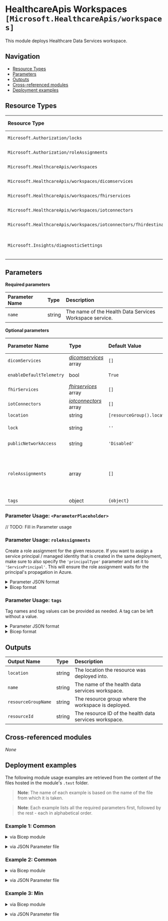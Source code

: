 # HealthcareApis Workspaces `[Microsoft.HealthcareApis/workspaces]`

This module deploys Healthcare Data Services workspace.

## Navigation

- [Resource Types](#Resource-Types)
- [Parameters](#Parameters)
- [Outputs](#Outputs)
- [Cross-referenced modules](#Cross-referenced-modules)
- [Deployment examples](#Deployment-examples)

## Resource Types

| Resource Type | API Version |
| :-- | :-- |
| `Microsoft.Authorization/locks` | [2020-05-01](https://docs.microsoft.com/en-us/azure/templates/Microsoft.Authorization/2020-05-01/locks) |
| `Microsoft.Authorization/roleAssignments` | [2022-04-01](https://docs.microsoft.com/en-us/azure/templates/Microsoft.Authorization/2022-04-01/roleAssignments) |
| `Microsoft.HealthcareApis/workspaces` | [2022-06-01](https://docs.microsoft.com/en-us/azure/templates/Microsoft.HealthcareApis/2022-06-01/workspaces) |
| `Microsoft.HealthcareApis/workspaces/dicomservices` | [2022-06-01](https://docs.microsoft.com/en-us/azure/templates/Microsoft.HealthcareApis/2022-06-01/workspaces/dicomservices) |
| `Microsoft.HealthcareApis/workspaces/fhirservices` | [2022-06-01](https://docs.microsoft.com/en-us/azure/templates/Microsoft.HealthcareApis/2022-06-01/workspaces/fhirservices) |
| `Microsoft.HealthcareApis/workspaces/iotconnectors` | [2022-06-01](https://docs.microsoft.com/en-us/azure/templates/Microsoft.HealthcareApis/2022-06-01/workspaces/iotconnectors) |
| `Microsoft.HealthcareApis/workspaces/iotconnectors/fhirdestinations` | [2022-06-01](https://docs.microsoft.com/en-us/azure/templates/Microsoft.HealthcareApis/2022-06-01/workspaces/iotconnectors/fhirdestinations) |
| `Microsoft.Insights/diagnosticSettings` | [2021-05-01-preview](https://docs.microsoft.com/en-us/azure/templates/Microsoft.Insights/2021-05-01-preview/diagnosticSettings) |

## Parameters

**Required parameters**

| Parameter Name | Type | Description |
| :-- | :-- | :-- |
| `name` | string | The name of the Health Data Services Workspace service. |

**Optional parameters**

| Parameter Name | Type | Default Value | Allowed Values | Description |
| :-- | :-- | :-- | :-- | :-- |
| `dicomServices` | _[dicomservices](dicomservices/readme.md)_ array | `[]` |  | Deploy DICOM services. |
| `enableDefaultTelemetry` | bool | `True` |  | Enable telemetry via the Customer Usage Attribution ID (GUID). |
| `fhirServices` | _[fhirservices](fhirservices/readme.md)_ array | `[]` |  | Deploy FHIR services. |
| `iotConnectors` | _[iotconnectors](iotconnectors/readme.md)_ array | `[]` |  | Deploy IOT connectors. |
| `location` | string | `[resourceGroup().location]` |  | Location for all resources. |
| `lock` | string | `''` | `['', CanNotDelete, ReadOnly]` | Specify the type of lock. |
| `publicNetworkAccess` | string | `'Disabled'` | `[Disabled, Enabled]` | Control permission for data plane traffic coming from public networks while private endpoint is enabled. |
| `roleAssignments` | array | `[]` |  | Array of role assignment objects that contain the 'roleDefinitionIdOrName' and 'principalId' to define RBAC role assignments on this resource. In the roleDefinitionIdOrName attribute, you can provide either the display name of the role definition, or its fully qualified ID in the following format: '/providers/Microsoft.Authorization/roleDefinitions/c2f4ef07-c644-48eb-af81-4b1b4947fb11'. |
| `tags` | object | `{object}` |  | Tags of the resource. |


### Parameter Usage: `<ParameterPlaceholder>`

// TODO: Fill in Parameter usage

### Parameter Usage: `roleAssignments`

Create a role assignment for the given resource. If you want to assign a service principal / managed identity that is created in the same deployment, make sure to also specify the `'principalType'` parameter and set it to `'ServicePrincipal'`. This will ensure the role assignment waits for the principal's propagation in Azure.

<details>

<summary>Parameter JSON format</summary>

```json
"roleAssignments": {
    "value": [
        {
            "roleDefinitionIdOrName": "Reader",
            "description": "Reader Role Assignment",
            "principalIds": [
                "12345678-1234-1234-1234-123456789012", // object 1
                "78945612-1234-1234-1234-123456789012" // object 2
            ]
        },
        {
            "roleDefinitionIdOrName": "/providers/Microsoft.Authorization/roleDefinitions/c2f4ef07-c644-48eb-af81-4b1b4947fb11",
            "principalIds": [
                "12345678-1234-1234-1234-123456789012" // object 1
            ],
            "principalType": "ServicePrincipal"
        }
    ]
}
```

</details>

<details>

<summary>Bicep format</summary>

```bicep
roleAssignments: [
    {
        roleDefinitionIdOrName: 'Reader'
        description: 'Reader Role Assignment'
        principalIds: [
            '12345678-1234-1234-1234-123456789012' // object 1
            '78945612-1234-1234-1234-123456789012' // object 2
        ]
    }
    {
        roleDefinitionIdOrName: '/providers/Microsoft.Authorization/roleDefinitions/c2f4ef07-c644-48eb-af81-4b1b4947fb11'
        principalIds: [
            '12345678-1234-1234-1234-123456789012' // object 1
        ]
        principalType: 'ServicePrincipal'
    }
]
```

</details>
<p>

### Parameter Usage: `tags`

Tag names and tag values can be provided as needed. A tag can be left without a value.

<details>

<summary>Parameter JSON format</summary>

```json
"tags": {
    "value": {
        "Environment": "Non-Prod",
        "Contact": "test.user@testcompany.com",
        "PurchaseOrder": "1234",
        "CostCenter": "7890",
        "ServiceName": "DeploymentValidation",
        "Role": "DeploymentValidation"
    }
}
```

</details>

<details>

<summary>Bicep format</summary>

```bicep
tags: {
    Environment: 'Non-Prod'
    Contact: 'test.user@testcompany.com'
    PurchaseOrder: '1234'
    CostCenter: '7890'
    ServiceName: 'DeploymentValidation'
    Role: 'DeploymentValidation'
}
```

</details>
<p>

## Outputs

| Output Name | Type | Description |
| :-- | :-- | :-- |
| `location` | string | The location the resource was deployed into. |
| `name` | string | The name of the health data services workspace. |
| `resourceGroupName` | string | The resource group where the workspace is deployed. |
| `resourceId` | string | The resource ID of the health data services workspace. |

## Cross-referenced modules

_None_

## Deployment examples

The following module usage examples are retrieved from the content of the files hosted in the module's `.test` folder.
   >**Note**: The name of each example is based on the name of the file from which it is taken.

   >**Note**: Each example lists all the required parameters first, followed by the rest - each in alphabetical order.

<h3>Example 1: Common</h3>

<details>

<summary>via Bicep module</summary>

```bicep
module workspaces './Microsoft.HealthcareApis/workspaces/deploy.bicep' = {
  name: '${uniqueString(deployment().name)}-test-hwcom'
  params: {
    // Required parameters
    name: '<<namePrefix>>hwcom001'
    // Non-required parameters
    dicomServices: [
      {
        diagnosticEventHubAuthorizationRuleId: '<diagnosticEventHubAuthorizationRuleId>'
        corsMethods: [
          'GET'
        ]
        corsOrigins: [
          '*'
        ]
        publicNetworkAccess: 'Enabled'
        name: '<<namePrefix>>-az-dicom-x-001'
        userAssignedIdentities: {
          '<managedIdentityResourceId>': {}
        }
        enableDefaultTelemetry: '<enableDefaultTelemetry>'
        diagnosticStorageAccountId: '<diagnosticStorageAccountId>'
        diagnosticLogsRetentionInDays: 7
        diagnosticWorkspaceId: '<diagnosticWorkspaceId>'
        workspaceName: '<<namePrefix>>hwcom001'
        systemAssignedIdentity: true
        corsMaxAge: 600
        location: '<location>'
        corsHeaders: [
          '*'
        ]
        corsAllowCredentials: false
        diagnosticEventHubName: '<diagnosticEventHubName>'
      }
    ]
    location: '<location>'
    publicNetworkAccess: 'Enabled'
    enableDefaultTelemetry: '<enableDefaultTelemetry>'
    fhirServices: [
      {
        location: '<location>'
        diagnosticEventHubName: '<diagnosticEventHubName>'
        corsOrigins: [
          '*'
        ]
        corsMaxAge: 600
        corsAllowCredentials: false
        smartProxyEnabled: false
        diagnosticEventHubAuthorizationRuleId: '<diagnosticEventHubAuthorizationRuleId>'
        diagnosticStorageAccountId: '<diagnosticStorageAccountId>'
        systemAssignedIdentity: true
        userAssignedIdentities: {
          '<managedIdentityResourceId>': {}
        }
        importEnabled: false
        roleAssignments: [
          {
            principalType: 'ServicePrincipal'
            roleDefinitionIdOrName: '<roleDefinitionIdOrName>'
            principalIds: [
              '<managedIdentityPrincipalId>'
            ]
          }
        ]
        corsHeaders: [
          '*'
        ]
        diagnosticWorkspaceId: '<diagnosticWorkspaceId>'
        resourceVersionPolicy: 'versioned'
        corsMethods: [
          'GET'
        ]
        kind: 'fhir-R4'
        enableDefaultTelemetry: '<enableDefaultTelemetry>'
        diagnosticLogsRetentionInDays: 7
        workspaceName: '<<namePrefix>>hwcom001'
        initialImportMode: false
        name: '<<namePrefix>>-az-fhir-x-001'
        publicNetworkAccess: 'Enabled'
      }
    ]
    lock: ''
  }
}
```

</details>
<p>

<details>

<summary>via JSON Parameter file</summary>

```json
{
  "$schema": "https://schema.management.azure.com/schemas/2019-04-01/deploymentParameters.json#",
  "contentVersion": "1.0.0.0",
  "parameters": {
    // Required parameters
    "name": {
      "value": "<<namePrefix>>hwcom001"
    },
    // Non-required parameters
    "dicomServices": {
      "value": [
        {
          "diagnosticEventHubAuthorizationRuleId": "<diagnosticEventHubAuthorizationRuleId>",
          "corsMethods": [
            "GET"
          ],
          "corsOrigins": [
            "*"
          ],
          "publicNetworkAccess": "Enabled",
          "name": "<<namePrefix>>-az-dicom-x-001",
          "userAssignedIdentities": {
            "<managedIdentityResourceId>": {}
          },
          "enableDefaultTelemetry": "<enableDefaultTelemetry>",
          "diagnosticStorageAccountId": "<diagnosticStorageAccountId>",
          "diagnosticLogsRetentionInDays": 7,
          "diagnosticWorkspaceId": "<diagnosticWorkspaceId>",
          "workspaceName": "<<namePrefix>>hwcom001",
          "systemAssignedIdentity": true,
          "corsMaxAge": 600,
          "location": "<location>",
          "corsHeaders": [
            "*"
          ],
          "corsAllowCredentials": false,
          "diagnosticEventHubName": "<diagnosticEventHubName>"
        }
      ]
    },
    "enableDefaultTelemetry": {
      "value": "<enableDefaultTelemetry>"
    },
    "publicNetworkAccess": {
      "value": "Enabled"
    },
    "location": {
      "value": "<location>"
    },
    "fhirServices": {
      "value": [
        {
          "location": "<location>",
          "diagnosticEventHubName": "<diagnosticEventHubName>",
          "corsOrigins": [
            "*"
          ],
          "corsMaxAge": 600,
          "corsAllowCredentials": false,
          "smartProxyEnabled": false,
          "diagnosticEventHubAuthorizationRuleId": "<diagnosticEventHubAuthorizationRuleId>",
          "diagnosticStorageAccountId": "<diagnosticStorageAccountId>",
          "systemAssignedIdentity": true,
          "userAssignedIdentities": {
            "<managedIdentityResourceId>": {}
          },
          "importEnabled": false,
          "roleAssignments": [
            {
              "principalType": "ServicePrincipal",
              "roleDefinitionIdOrName": "<roleDefinitionIdOrName>",
              "principalIds": [
                "<managedIdentityPrincipalId>"
              ]
            }
          ],
          "corsHeaders": [
            "*"
          ],
          "diagnosticWorkspaceId": "<diagnosticWorkspaceId>",
          "resourceVersionPolicy": "versioned",
          "corsMethods": [
            "GET"
          ],
          "kind": "fhir-R4",
          "enableDefaultTelemetry": "<enableDefaultTelemetry>",
          "diagnosticLogsRetentionInDays": 7,
          "workspaceName": "<<namePrefix>>hwcom001",
          "initialImportMode": false,
          "name": "<<namePrefix>>-az-fhir-x-001",
          "publicNetworkAccess": "Enabled"
        }
      ]
    },
    "lock": {
      "value": ""
    }
  }
}
```

</details>
<p>

<h3>Example 2: Common</h3>

<details>

<summary>via Bicep module</summary>

```bicep
module workspaces 'ts/modules:microsoft.healthcareapis.workspaces:1.0.0 = {
  name: '${uniqueString(deployment().name)}-Workspaces'
  params: {
    serviceShort: 'hwcom2'
  }
}
```

</details>
<p>

<details>

<summary>via JSON Parameter file</summary>

```json
{
  "$schema": "https://schema.management.azure.com/schemas/2019-04-01/deploymentParameters.json#",
  "contentVersion": "1.0.0.0",
  "parameters": {
    "serviceShort": {
      "value": "hwcom2"
    }
  }
}
```

</details>
<p>

<h3>Example 3: Min</h3>

<details>

<summary>via Bicep module</summary>

```bicep
module workspaces './Microsoft.HealthcareApis/workspaces/deploy.bicep' = {
  name: '${uniqueString(deployment().name)}-test-hwmin'
  params: {
    // Required parameters
    name: '<<namePrefix>>hwmin001'
    // Non-required parameters
    location: '<location>'
    publicNetworkAccess: 'Enabled'
    enableDefaultTelemetry: '<enableDefaultTelemetry>'
  }
}
```

</details>
<p>

<details>

<summary>via JSON Parameter file</summary>

```json
{
  "$schema": "https://schema.management.azure.com/schemas/2019-04-01/deploymentParameters.json#",
  "contentVersion": "1.0.0.0",
  "parameters": {
    // Required parameters
    "name": {
      "value": "<<namePrefix>>hwmin001"
    },
    // Non-required parameters
    "location": {
      "value": "<location>"
    },
    "publicNetworkAccess": {
      "value": "Enabled"
    },
    "enableDefaultTelemetry": {
      "value": "<enableDefaultTelemetry>"
    }
  }
}
```

</details>
<p>
